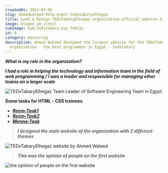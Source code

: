 ```yaml
---
createdAt: 2023-07-05
slug: ahmedwaleed-help-event-tedxtabaryelhegaz
title: Lead & Design TEDxTabaryElhegaz organization official website & Software Team
image: blogen_10_vlntjl
subImage: sub-tedxtabary-exp_f4nlgv
id: 8
category: mentoring
description: Ahmed Waleed designed the largest website for the TEDxTabaryElhegaz
  organization - the best programmer in Egypt - tedxtabary
---
```

***What is my role in the organization?***

***I had a role in helping the technology and information team in the field of web programming / I was a leader and responsible for managing other teams on a larger scale***

![TEDxTabaryElhegaz Team Leader of Software Engineering Team in Egypt](https://res.cloudinary.com/drcfigqqr/image/upload/v1688540404/mentor-tedxtabary.webp "TEDxTabaryElhegaz Team Leader of Software Engineering Team in Egypt")

**Some tasks for HTML - CSS trainees**

* ***[R﻿eem-Task1](https://reem122.github.io/task/)***
* ***[R﻿eem-Task2](https://reem122.github.io/task-2/)***
* ***[M﻿enna-Task](https://task-about-us.netlify.app/)***

> ***I designed the main website of the organization with 2 different themes***

![TEDxTabaryElhegaz website by Ahmed Waleed](https://res.cloudinary.com/drcfigqqr/image/upload/v1688540402/240118009_160418019491597_4634456005641476377_n_qq408j.webp "TEDxTabaryElhegaz website by Ahmed Waleed")

> ***This was the opinion of people on the first website***

![the opinion of people on the first website](https://res.cloudinary.com/drcfigqqr/image/upload/v1688540425/msg-tedxtabary_aw7dlc.webp "the opinion of people on the first website")